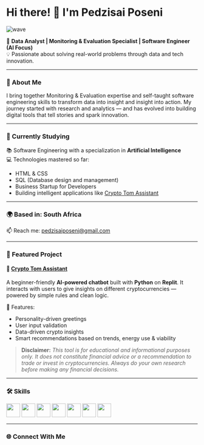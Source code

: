 # Hi there! 👋 I'm Pedzisai Poseni

![wave](https://user-images.githubusercontent.com/18350557/176309783-0785949b-9127-417c-8b55-ab5a4333674e.gif)

🎯 **Data Analyst | Monitoring & Evaluation Specialist | Software Engineer (AI Focus)**  
💡 Passionate about solving real-world problems through data and tech innovation.

---

### 🚀 About Me

I bring together Monitoring & Evaluation expertise and self-taught software engineering skills to transform data into insight and insight into action. My journey started with research and analytics — and has evolved into building digital tools that tell stories and spark innovation.

---

### 🧠 Currently Studying

📚 Software Engineering with a specialization in **Artificial Intelligence**  
💻 Technologies mastered so far:
- HTML & CSS
- SQL (Database design and management)
- Business Startup for Developers  
- Building intelligent applications like [Crypto Tom Assistant](#💬-featured-project)

---

### 🌍 Based in: South Africa  
📫 Reach me: [pedzisaiposeni@gmail.com](mailto:pedzisaiposeni@gmail.com)

---

### 💬 Featured Project

#### 🤖 [Crypto Tom Assistant](https://81de24fa-60d0-4e49-8c9e-79d1f4cc1806-00-3445bvlqjx1z8.spock.replit.dev/)

A beginner-friendly **AI-powered chatbot** built with **Python** on **Replit**. It interacts with users to give insights on different cryptocurrencies — powered by simple rules and clean logic.

🧠 Features:
- Personality-driven greetings  
- User input validation  
- Data-driven crypto insights  
- Smart recommendations based on trends, energy use & viability

> **Disclaimer:** *This tool is for educational and informational purposes only. It does not constitute financial advice or a recommendation to trade or invest in cryptocurrencies. Always do your own research before making any financial decisions.*

---

### 🛠️ Skills

<p align="left">
  <a href="https://git-scm.com/" target="_blank"><img src="https://raw.githubusercontent.com/danielcranney/readme-generator/main/public/icons/skills/git-colored.svg" width="36" /></a>
  <a href="https://www.python.org/" target="_blank"><img src="https://raw.githubusercontent.com/danielcranney/readme-generator/main/public/icons/skills/python-colored.svg" width="36" /></a>
  <a href="https://www.r-project.org/" target="_blank"><img src="https://raw.githubusercontent.com/danielcranney/readme-generator/main/public/icons/skills/rlang-colored.svg" width="36" /></a>
  <a href="https://www.mysql.com/" target="_blank"><img src="https://raw.githubusercontent.com/danielcranney/readme-generator/main/public/icons/skills/mysql-colored.svg" width="36" /></a>
  <a href="https://aws.amazon.com" target="_blank"><img src="https://raw.githubusercontent.com/danielcranney/readme-generator/main/public/icons/skills/aws-colored.svg" width="36" /></a>
  <a href="https://www.blender.org/" target="_blank"><img src="https://raw.githubusercontent.com/danielcranney/readme-generator/main/public/icons/skills/blender-colored.svg" width="36" /></a>
  <a href="https://www.adobe.com/products/photoshop.html" target="_blank"><img src="https://raw.githubusercontent.com/danielcranney/readme-generator/main/public/icons/skills/photoshop-colored.svg" width="36" /></a>
</p>

---

### 🌐 Connect With Me

<p align="left">
